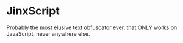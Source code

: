 # JinxScript

Probably the most elusive text obfuscator ever, that ONLY works on JavaScript, never anywhere else.

